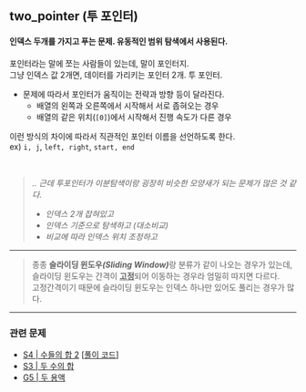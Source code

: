 ## two_pointer (투 포인터)

#### 인덱스 두개를 가지고 푸는 문제. 유동적인 범위 탐색에서 사용된다.

포인터라는 말에 쪼는 사람들이 있는데, 말이 포인터지.   
그냥 인덱스 값 2개면, 데이터를 가리키는 포인터 2개. 투 포인터.

- 문제에 따라서 포인터가 움직이는 전략과 방향 등이 달라진다.
    - 배열의 왼쪽과 오른쪽에서 시작해서 서로 좁혀오는 경우
    - 배열의 같은 위치(`[0]`)에서 시작해서 진행 속도가 다른 경우

이런 방식의 차이에 따라서 직관적인 포인터 이름을 선언하도록 한다.   
ex) `i, j`, `left, right`, `start, end`

<br>

> <i>.. 근데 투포인터가 이분탐색이랑
> 굉장히 비슷한 모양새가 되는 문제가 많은 것 같다.</i>
> - <i>인덱스 2개 잡혀있고</i>
> - <i>인덱스 기준으로 탐색하고 (대소비교)</i>
> - <i>비교에 따라 인덱스 위치 조정하고</i>

---

> 종종 <b>슬라이딩 윈도우<i>(Sliding Window)</i></b>랑 분류가 같이 나오는 경우가 있는데, 
> 슬라이딩 윈도우는 간격이 <u><b>고정</b></u>되어 이동하는 경우라 
> 엄밀히 따지면 다르다.   
> 고정간격이기 때문에 슬라이딩 윈도우는 인덱스 하나만 있어도 풀리는 경우가 많다.

---

### 관련 문제

- [S4 | 수들의 합 2](https://www.acmicpc.net/problem/2003) [[풀이 코드](/baekjoon_online_judge/200_silver/4_300/BOJ%202003.py)]
- [S3 | 두 수의 합](https://www.acmicpc.net/problem/3273)
- [G5 | 두 용액](https://www.acmicpc.net/problem/2470)